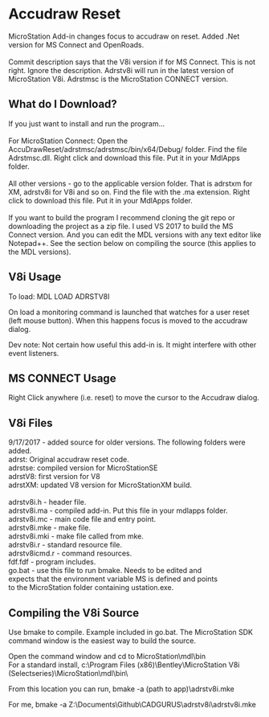 # Accudraw Reset
MicroStation Add-in changes focus to accudraw on reset. Added .Net version for MS Connect and OpenRoads.<br><br>
Commit description says that the V8i version if for MS Connect. This is not right. Ignore the description. Adrstv8i will run in the latest version of MicroStation V8i. Adrstmsc is the MicroStation CONNECT version. 

## What do I Download?
If you just want to install and run the program...<br><br>
For MicroStation Connect: Open the AccuDrawReset/adrstmsc/adrstmsc/bin/x64/Debug/ folder. Find the file Adrstmsc.dll. Right click and download this file. Put it in your MdlApps folder.<br><br>
All other versions - go to the applicable version folder. That is adrstxm for XM, adrstv8i for V8i and so on. Find the file with the .ma extension. Right click to download this file. Put it in your MdlApps folder.<br><br>
If you want to build the program I recommend cloning the git repo or downloading the project as a zip file. I used VS 2017 to build the MS Connect version. And you can edit the MDL versions with any text editor like Notepad++. See the section below on compiling the source (this applies to the MDL versions).

## V8i Usage
To load: MDL LOAD ADRSTV8I

On load a monitoring command is launched that watches for a
user reset (left mouse button). When this happens focus is
moved to the accudraw dialog.

Dev note: Not certain how useful this add-in is. It
might interfere with other event listeners.

## MS CONNECT Usage
Right Click anywhere (i.e. reset) to move the cursor to the Accudraw dialog.

## V8i Files
9/17/2017 - added source for older versions. The following folders were added.<br />
adrst: Original accudraw reset code.<br />
adrstse: compiled version for MicroStationSE<br />
adrstV8: first version for V8<br />
adrstXM: updated V8 version for MicroStationXM build.<br /><br />
adrstv8i.h - header file.<br />
adrstv8i.ma - compiled add-in. Put this file in your mdlapps folder.<br />
adrstv8i.mc - main code file and entry point.<br />
adrstv8i.mke - make file.<br />
adrstv8i.mki - make file called from mke.<br />
adrstv8i.r - standard resource file.<br />
adrstv8icmd.r - command resources.<br />
fdf.fdf - program includes.<br />
go.bat - use this file to run bmake. Needs to be edited and<br />
expects that the environment variable MS is defined and points<br />
to the MicroStation folder containing ustation.exe.<br />

## Compiling the V8i Source
Use bmake to compile. Example included in go.bat. The MicroStation
SDK command window is the easiest way to build the source.

Open the command window and cd to MicroStation\mdl\bin\
For a standard install,
c:\Program Files (x86)\Bentley\MicroStation V8i (Selectseries)\MicroStation\mdl\bin\

From this location you can run,
bmake -a (path to app)\adrstv8i.mke

For me, bmake -a Z:\Documents\Github\CADGURUS\adrstv8i\adrstv8i.mke
